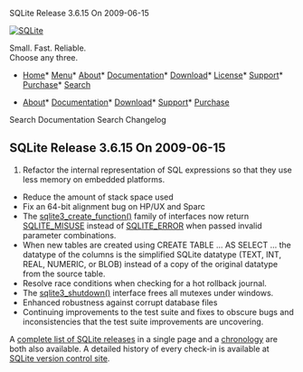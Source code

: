 




SQLite Release 3\.6\.15 On 2009\-06\-15




[![SQLite](../images/sqlite370_banner.gif)](../index.html)


Small. Fast. Reliable.  
Choose any three.


* [Home](../index.html)* [Menu](javascript:void(0))* [About](../about.html)* [Documentation](../docs.html)* [Download](../download.html)* [License](../copyright.html)* [Support](../support.html)* [Purchase](../prosupport.html)* [Search](javascript:void(0))




* [About](../about.html)* [Documentation](../docs.html)* [Download](../download.html)* [Support](../support.html)* [Purchase](../prosupport.html)






Search Documentation
Search Changelog







## SQLite Release 3\.6\.15 On 2009\-06\-15

1. Refactor the internal representation of SQL expressions so that they
 use less memory on embedded platforms.
- Reduce the amount of stack space used
- Fix an 64\-bit alignment bug on HP/UX and Sparc
- The [sqlite3\_create\_function()](../c3ref/create_function.html) family of interfaces now return
 [SQLITE\_MISUSE](../rescode.html#misuse) instead of [SQLITE\_ERROR](../rescode.html#error) when passed invalid
 parameter combinations.
- When new tables are created using CREATE TABLE ... AS SELECT ... the
 datatype of the columns is the simplified SQLite datatype (TEXT, INT,
 REAL, NUMERIC, or BLOB) instead of a copy of the original datatype from
 the source table.
- Resolve race conditions when checking for a hot rollback journal.
- The [sqlite3\_shutdown()](../c3ref/initialize.html) interface frees all mutexes under windows.
- Enhanced robustness against corrupt database files
- Continuing improvements to the test suite and fixes to obscure
 bugs and inconsistencies that the test suite improvements are
 uncovering.



A [complete list of SQLite releases](../changes.html)
 in a single page and a [chronology](../chronology.html) are both also available.
 A detailed history of every
 check\-in is available at
 [SQLite version control site](https://www.sqlite.org/src/timeline).


